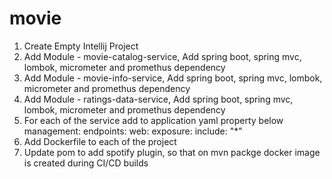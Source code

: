 # movie


1. Create Empty Intellij Project
1. Add Module - movie-catalog-service, Add spring boot, spring mvc, lombok, micrometer and promethus dependency
1. Add Module - movie-info-service, Add spring boot, spring mvc, lombok, micrometer and promethus dependency
1. Add Module - ratings-data-service, Add spring boot, spring mvc, lombok, micrometer and promethus dependency
1. For each of the service add to application yaml property below
management:
  endpoints:
    web:
      exposure:
        include: "*"
1. Add Dockerfile to each of the project
1. Update pom to add spotify plugin, so that on mvn packge docker image is created during CI/CD builds
